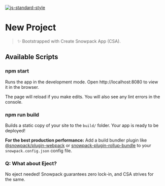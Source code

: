 [![js-standard-style](https://cdn.rawgit.com/standard/standard/master/badge.svg)](http://standardjs.com)

# New Project

> <div style='center'>✨ Bootstrapped with Create Snowpack App (CSA).</div>

## Available Scripts

### npm start

Runs the app in the development mode.
Open http://localhost:8080 to view it in the browser.

The page will reload if you make edits.
You will also see any lint errors in the console.

### npm run build

Builds a static copy of your site to the `build/` folder.
Your app is ready to be deployed!

**For the best production performance:** Add a build bundler plugin like [@snowpack/plugin-webpack](https://github.com/snowpackjs/snowpack/tree/master/plugins/plugin-webpack) or [snowpack-plugin-rollup-bundle](https://github.com/ParamagicDev/snowpack-plugin-rollup-bundle) to your `snowpack.config.json` config file.

### Q: What about Eject?

No eject needed! Snowpack guarantees zero lock-in, and CSA strives for the same.
